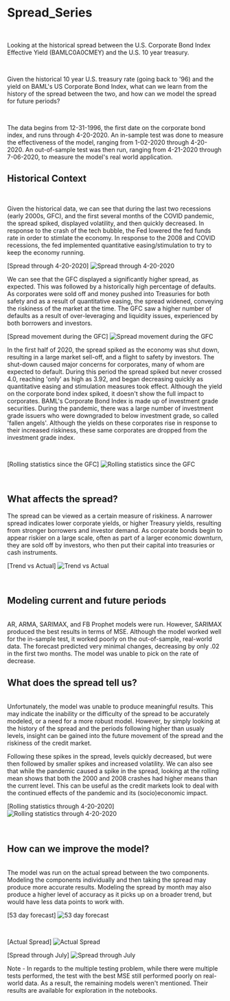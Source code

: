 # Spread_Series

<br/>

Looking at the historical spread between the U.S. Corporate Bond Index Effective Yield (BAMLC0A0CMEY) and the U.S. 10 year treasury. 

<br/>

Given the historical 10 year U.S. treasury rate (going back to '96) and the yield on BAML's US Corporate Bond Index, what can we learn from the history of the spread between the two, and how can we model the spread for future periods?

<br/>

The data begins from 12-31-1996, the first date on the corporate bond index, and runs through 4-20-2020. An in-sample test was done to measure the effectiveness of the model, ranging from 1-02-2020 through 4-20-2020. An out-of-sample test was then run, ranging from 4-21-2020 through 7-06-2020, to measure the model's real world application.

## Historical Context

<br/>

Given the historical data, we can see that during the last two recessions (early 2000s, GFC), and the first several months of the COVID pandemic, the spread spiked, displayed volatility, and then quickly decreased. In response to the crash of the tech bubble, the Fed lowered the fed funds rate in order to stimlate the economy. In response to the 2008 and COVID recessions, the fed implemented quantitative easing/stimulation to try to keep the economy running. 

[Spread through 4-20-2020]
![Spread through 4-20-2020](Images/Thru_4-20.png)

We can see that the GFC displayed a significantly higher spread, as expected. This was followed by a historically high percentage of defaults. As corporates were sold off and money pushed into Treasuries for both safety and as a result of quantitative easing, the spread widened, conveying the riskiness of the market at the time. The GFC saw a higher number of defaults as a result of over-leveraging and liquidity issues, experienced by both borrowers and investors. 

[Spread movement during the GFC]
![Spread movement during the GFC](Images/GFC.png)

In the first half of 2020, the spread spiked as the economy was shut down, resulting in a large market sell-off, and a flight to safety by investors. The shut-down caused major concerns for corporates, many of whom are expected to default. During this period the spread spiked but never crossed 4.0, reaching 'only' as high as 3.92, and began decreasing quickly as quantitative easing and stimulation measures took effect. Although the yield on the corporate bond index spiked, it doesn't show the full impact to corporates. BAML's Corporate Bond Index is made up of investment grade securities. During the pandemic, there was a large number of investment grade issuers who were downgraded to below investment grade, so called 'fallen angels'. Although the yields on these corporates rise in response to their increased riskiness, these same corporates are dropped from the investment grade index.



<br/>

[Rolling statistics since the GFC]
![Rolling statistics since the GFC](Images/GFC_thru_Present.png)

<br/>

## What affects the spread?

The spread can be viewed as a certain measure of riskiness. A narrower spread indicates lower corporate yields, or higher Treasury yields, resulting from stronger borrowers and investor demand. As corporate bonds begin to appear riskier on a large scale, often as part of a larger economic downturn, they are sold off by investors, who then put their capital into treasuries or cash instruments. 

[Trend vs Actual]
![Trend vs Actual](Images/Trend_v_Original.png)

<br/>

## Modeling current and future periods
<br/>
AR, ARMA, SARIMAX, and FB Prophet models were run. However, SARIMAX produced the best results in terms of MSE. Although the model worked well for the in-sample test, it worked poorly on the out-of-sample, real-world data. The forecast predicted very minimal changes, decreasing by only .02 in the first two months. The model was unable to pick on the rate of decrease.

<br/>

## What does the spread tell us?
<br/>
Unfortunately, the model was unable to produce meaningful results. This may indicate the inability or the difficulty of the spread to be accurately modeled, or a need for a more robust model. However, by simply looking at the history of the spread and the periods following higher than usualy levels, insight can be gained into the future movement of the spread and the riskiness of the credit market. 

Following these spikes in the spread, levels quickly decreased, but were then followed by smaller spikes and increased volatility. We can also see that while the pandemic caused a spike in the spread, looking at the rolling mean shows that both the 2000 and 2008 crashes had higher means than the current level. This can be useful as the credit markets look to deal with the continued effects of the pandemic and its (socio)economic impact. 

[Rolling statistics through 4-20-2020]
![Rolling statistics through 4-20-2020](Images/Rolling.png)

<br/>

## How can we improve the model?
<br/>
The model was run on the actual spread between the two components. Modeling the components individually and then taking the spread may produce more accurate results. Modeling the spread by month may also produce a higher level of accuracy as it picks up on a broader trend, but would have less data points to work with.

[53 day forecast]
![53 day forecast](Images/53_days_out.png)

<br/>

[Actual Spread]
![Actual Spread](Images/April_thru_July.png)

[Spread through July]
![Spread through July](Images/Thru_July.png)

Note - In regards to the multiple testing problem, while there were multiple tests performed, the test with the best MSE still performed poorly on real-world data. As a result, the remaining models weren't mentioned. Their results are available for exploration in the notebooks.

<br/>
